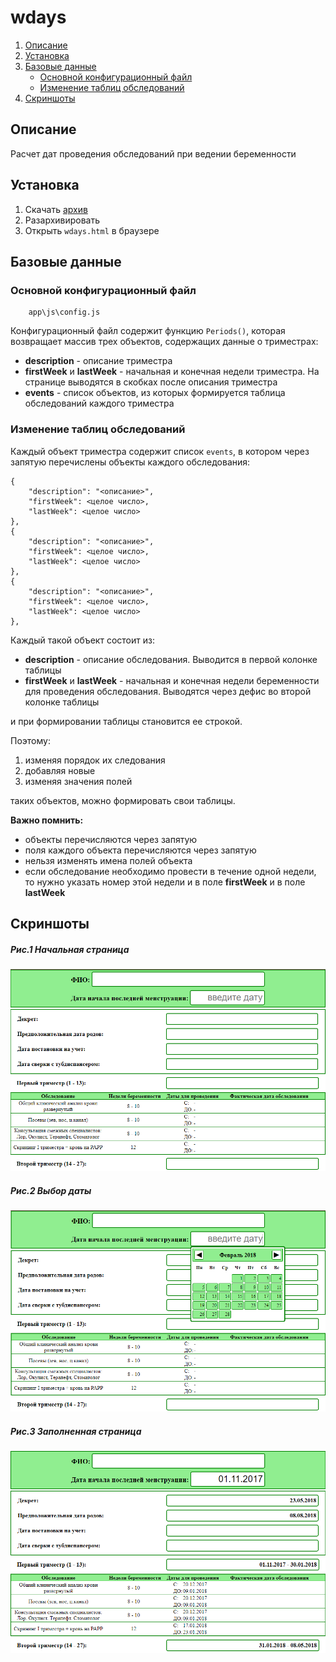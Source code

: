 # wdays

1. [Описание](#Описание)
2. [Установка](#install)
3. [Базовые данные](#Базовые-данные)
    - [Основной конфигурационный файл](#Основной-конфигурационный-файл)
    - [Изменение таблиц обследований](#Изменение-таблиц-обследований)
4. [Скриншоты](#Скриншоты)

## <a name="Описание">Описание</a>

Расчет дат проведения обследований при ведении беременности

## <a name="install">Установка</a>

1. Скачать [архив](/blob/master/download/wdays.zip)
2. Разархивировать
3. Открыть `wdays.html` в браузере

## <a name="Базовые-данные">Базовые данные</a>

### <a name="Основной-конфигурационный-файл">Основной конфигурационный файл</a>

```no-highlight
    app\js\config.js
```

Конфигурационный файл содержит функцию `Periods()`, которая возвращает массив трех объектов, содержащих данные о триместрах:

- **description** - описание триместра
- **firstWeek** и **lastWeek** - начальная и конечная недели триместра. На странице выводятся в скобках после описания триместра
- **events** - список объектов, из которых формируется таблица обследований каждого триместра

### <a name="Изменение-таблиц-обследований">Изменение таблиц обследований</a>

Каждый объект триместра содержит список `events`, в котором через запятую перечислены объекты каждого обследования:

```no-highlight
{
    "description": "<описание>",
    "firstWeek": <целое число>,
    "lastWeek": <целое число>
},
{
    "description": "<описание>",
    "firstWeek": <целое число>,
    "lastWeek": <целое число>
},
{
    "description": "<описание>",
    "firstWeek": <целое число>,
    "lastWeek": <целое число>
},
```

Каждый такой объект состоит из:

- **description** - описание обследования. Выводится в первой колонке таблицы
- **firstWeek** и **lastWeek** - начальная и конечная недели беременности для проведения обследования. Выводятся через дефис во второй колонке таблицы

и при формировании таблицы становится ее строкой.

Поэтому:

1. изменяя порядок их следования
2. добавляя новые
3. изменяя значения полей

таких объектов, можно формировать свои таблицы.

**Важно помнить:**

- объекты перечисляются через запятую
- поля каждого объекта перечисляются через запятую
- нельзя изменять имена полей объекта
- если обследование необходимо провести в течение одной недели, то нужно указать номер этой недели и в поле **firstWeek** и в поле **lastWeek**

## <a name="Скриншоты">Скриншоты</a>

##### Рис.1 Начальная страница

![Начальная страница](./screenshoots/interface.png "Начальная страница")

##### Рис.2 Выбор даты

![Выбор даты](./screenshoots/datepicker.png "Выбор даты")

##### Рис.3 Заполненная страница

![Заполненная страница](./screenshoots/dates.png "Заполненная страница")